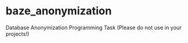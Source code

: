# baze_anonymization
 Database Anonymization Programming Task (Please do not use in your projects!)
